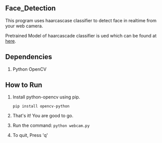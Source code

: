 ## Face_Detection
This program uses haarcascase classifier to detect face in realtime from your web camera.

Pretrained Model of haarcascade classifier is ued which can be found at [here](https://github.com/opencv/opencv/blob/master/data/haarcascades/haarcascade_frontalface_default.xml).

## Dependencies
  1. Python OpenCV 

## How to Run
  1. Install python-opencv using pip.
      ```
      pip install opencv-python
      ```
  
  2. That's it! You are good to go.
  3. Run the command:
    ```
    python webcam.py
    ```

  4. To quit, Press 'q'
